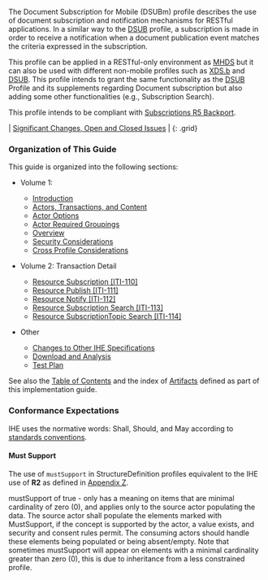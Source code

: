 The Document Subscription for Mobile (DSUBm) profile describes the use of document subscription and notification mechanisms for RESTful applications. In a similar way to the [DSUB](https://profiles.ihe.net/ITI/TF/Volume1/ch-26.html) profile, a subscription is made in order to receive a notification when a document publication event matches the criteria expressed in the subscription. 

This profile can be applied in a RESTful-only environment as [MHDS](https://profiles.ihe.net/ITI/TF/Volume1/ch-50.html#50) but it can also be used with different non-mobile profiles such as [XDS.b](https://profiles.ihe.net/ITI/TF/Volume1/ch-10.html) and [DSUB](https://profiles.ihe.net/ITI/TF/Volume1/ch-26.html). This profile intends to grant the same functionality as the [DSUB](https://profiles.ihe.net/ITI/TF/Volume1/ch-26.html) Profile and its supplements regarding Document subscription but also adding some other functionalities (e.g., Subscription Search).

This profile intends to be compliant with [Subscriptions R5 Backport](http://hl7.org/fhir/uv/subscriptions-backport/STU1.1/).


<div markdown="1" class="stu-note">

| [Significant Changes, Open and Closed Issues](issues.html) |
{: .grid}

</div>

### Organization of This Guide
This guide is organized into the following sections:

- Volume 1:
   - [Introduction](index.html)
   - [Actors, Transactions, and Content](volume-1.html#1541-dsubm-actors-transactions-and-content-modules)
   - [Actor Options](volume-1.html#1542-actor-options)
   - [Actor Required Groupings](volume-1.html#1543-required-actor-groupings)
   - [Overview](volume-1.html#1544-dsubm-overview)
   - [Security Considerations](volume-1.html#1545-security-considerations)
   - [Cross Profile Considerations](volume-1.html#1546-cross-profile-considerations)
- Volume 2: Transaction Detail
   - [Resource Subscription [ITI-110]](ITI-110.html)
   - [Resource Publish [ITI-111]](ITI-111.html)
   - [Resource Notify [ITI-112]](ITI-112.html)
   - [Resource Subscription Search [ITI-113]](ITI-113.html)
   - [Resource SubscriptionTopic Search [ITI-114]](ITI-114.html)

- Other
   - [Changes to Other IHE Specifications](other.html)
   - [Download and Analysis](download.html)
   - [Test Plan](testplan.html)   

See also the [Table of Contents](toc.html) and the index of [Artifacts](artifacts.html) defined as part of this implementation guide.

### Conformance Expectations

IHE uses the normative words: Shall, Should, and May according to [standards conventions](https://profiles.ihe.net/GeneralIntro/ch-E.html).

#### Must Support

The use of ```mustSupport``` in StructureDefinition profiles equivalent to the IHE use of **R2** as defined in [Appendix Z](https://profiles.ihe.net/ITI/TF/Volume2/ch-Z.html#z.10-profiling-conventions-for-constraints-on-fhir).

mustSupport of true - only has a meaning on items that are minimal cardinality of zero (0), and applies only to the source actor populating the data. The source actor shall populate the elements marked with MustSupport, if the concept is supported by the actor, a value exists, and security and consent rules permit. 
The consuming actors should handle these elements being populated or being absent/empty. 
Note that sometimes mustSupport will appear on elements with a minimal cardinality greater than zero (0), this is due to inheritance from a less constrained profile.
